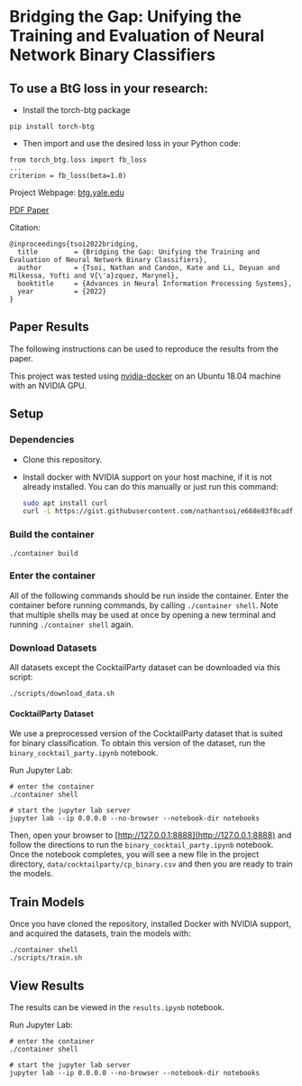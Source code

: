 # Bridging the Gap: Unifying the Training and Evaluation of Neural Network Binary Classifiers

## To use a BtG loss in your research:

- Install the torch-btg package
```
pip install torch-btg
```

- Then import and use the desired loss in your Python code:
```
from torch_btg.loss import fb_loss
...
criterion = fb_loss(beta=1.0)
```

Project Webpage: [btg.yale.edu](https://btg.yale.edu)

[PDF Paper](https://btg.yale.edu/papers/Bridging_the_Gap_Unifying_the_Training_and_Evaluation_of_Neural_Network_Binary_Classifiers.pdf)

Citation:

```
@inproceedings{tsoi2022bridging,
  title         = {Bridging the Gap: Unifying the Training and Evaluation of Neural Network Binary Classifiers},
  author        = {Tsoi, Nathan and Candon, Kate and Li, Deyuan and Milkessa, Yofti and V{\'a}zquez, Marynel},
  booktitle     = {Advances in Neural Information Processing Systems},
  year          = {2022}
}
```

## Paper Results

The following instructions can be used to reproduce the results from the paper.

This project was tested using [nvidia-docker](https://github.com/NVIDIA/nvidia-docker) on an Ubuntu 18.04 machine with an NVIDIA GPU.

## Setup

### Dependencies

- Clone this repository.

- Install docker with NVIDIA support on your host machine, if it is not already installed. You can do this manually or just run this command: 

  ```bash
  sudo apt install curl
  curl -L https://gist.githubusercontent.com/nathantsoi/e668e83f8cadfa0b87b67d18cc965bd3/raw/setup_docker.sh | sudo bash
  ```

### Build the container

```
./container build
```

### Enter the container

All of the following commands should be run inside the container. Enter the container before running commands, by calling `./container shell`. Note that multiple shells may be used at once by opening a new terminal and running `./container shell` again.

### Download Datasets

All datasets except the CocktailParty dataset can be downloaded via this script:

```
./scripts/download_data.sh
```

#### CocktailParty Dataset

We use a preprocessed version of the CocktailParty dataset that is suited for binary classification. To obtain this version of the dataset, run the `binary_cocktail_party.ipynb` notebook.

Run Jupyter Lab:

```
# enter the container
./container shell

# start the jupyter lab server
jupyter lab --ip 0.0.0.0 --no-browser --notebook-dir notebooks
```

Then, open your browser to [http://127.0.0.1:8888](http://127.0.0.1:8888) and follow the directions to run the `binary_cocktail_party.ipynb` notebook. Once the notebook completes, you will see a new file in the project directory, `data/cocktailparty/cp_binary.csv` and then you are ready to train the models.

## Train Models

Once you have cloned the repository, installed Docker with NVIDIA support, and acquired the datasets, train the models with:

```
./container shell
./scripts/train.sh
```

## View Results

The results can be viewed in the `results.ipynb` notebook.

Run Jupyter Lab:
```
# enter the container
./container shell

# start the jupyter lab server
jupyter lab --ip 0.0.0.0 --no-browser --notebook-dir notebooks
```
